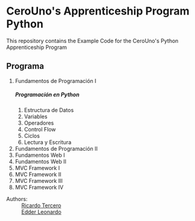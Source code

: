 # CeroUno's Apprenticeship Program Python
This repository contains the Example Code for the CeroUno's Python Apprenticeship Program 


## Programa
1. Fundamentos de Programación I
    ##### *__Programación en Python__*
    1. Estructura de Datos
    1. Variables
    1. Operadores
    1. Control Flow
    1. Ciclos
    1. Lectura y Escritura
1. Fundamentos de Programación II
1. Fundamentos Web I
1. Fundamentos Web II
1. MVC Framework I
1. MVC Framework II
1. MVC Framework III
1. MVC Framework IV 

<p>
    <dl>
        <dt>
            Authors:
        </dt>
        <dd>
            <a href="https://github.com/R3SWebDevelopment" target="_blank">
                Ricardo Tercero
            </a>
        </dd>
        <dd>
            <a href="https://github.com/edderleonardo" target="_blank">
                Edder Leonardo
            </a>
        </dd>
    </dl>
</p>

